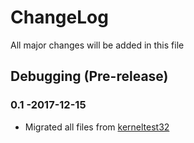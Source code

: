 # ChangeLog

All major changes will be added in this file

## Debugging (Pre-release)

### 0.1 -2017-12-15

- Migrated all files from [kerneltest32](https://github.com/TravorLZH/OSLEARN/tree/master/kerneltest32)

